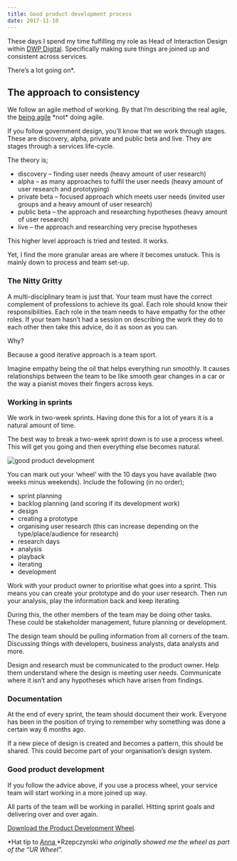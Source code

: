 ```yaml
---
title: Good product development process
date: 2017-11-10
---
```

These days I spend my time fulfilling my role as Head of Interaction Design within [DWP Digital](https://dwpdigital.blog.gov.uk/). Specifically making sure things are joined up and consistent across services.

There’s a lot going on*.

## The approach to consistency

We follow an agile method of working. By that I’m describing the real agile, the [being agile](http://www.gavinelliott.co.uk/2016/09/a-stand-up-retro-or-planning-does-not-make-you-agile/) \*not\* doing agile.

If you follow government design, you’ll know that we work through stages. These are discovery, alpha, private and public beta and live. They are stages through a services life-cycle.

The theory is;

- discovery – finding user needs (heavy amount of user research)
- alpha – as many approaches to fulfil the user needs (heavy amount of user research and prototyping)
- private beta – focused approach which meets user needs (invited user groups and a heavy amount of user research)
- public beta – the approach and researching hypotheses (heavy amount of user research)
- live – the approach and researching very precise hypotheses

This higher level approach is tried and tested. It works.

Yet, I find the more granular areas are where it becomes unstuck. This is mainly down to process and team set-up.

### The Nitty Gritty

A multi-disciplinary team is just that. Your team must have the correct complement of professions to achieve its goal. Each role should know their responsibilities. Each role in the team needs to have empathy for the other roles. If your team hasn’t had a session on describing the work they do to each other then take this advice, do it as soon as you can.

Why?

Because a good iterative approach is a team sport.

Imagine empathy being the oil that helps everything run smoothly. It causes relationships between the team to be like smooth gear changes in a car or the way a pianist moves their fingers across keys.

### Working in sprints

We work in two-week sprints. Having done this for a lot of years it is a natural amount of time.

The best way to break a two-week sprint down is to use a process wheel. This will get you going and then everything else becomes natural.

![good product development](/images/product-development-wheel.jpg)

You can mark out your ‘wheel’ with the 10 days you have available (two weeks minus weekends). Include the following (in no order);

- sprint planning
- backlog planning (and scoring if its development work)
- design
- creating a prototype
- organising user research (this can increase depending on the type/place/audience for research)
- research days
- analysis
- playback
- iterating
- development

Work with your product owner to prioritise what goes into a sprint. This means you can create your prototype and do your user research. Then run your analysis, play the information back and keep iterating.

During this, the other members of the team may be doing other tasks. These could be stakeholder management, future planning or development.

The design team should be pulling information from all corners of the team. Discussing things with developers, business analysts, data analysts and more.

Design and research must be communicated to the product owner. Help them understand where the design is meeting user needs. Communicate where it isn’t and any hypotheses which have arisen from findings.

### Documentation

At the end of every sprint, the team should document their work. Everyone has been in the position of trying to remember why something was done a certain way 6 months ago.

If a new piece of design is created and becomes a pattern, this should be shared. This could become part of your organisation’s design system.

### Good product development

If you follow the advice above, if you use a process wheel, your service team will start working in a more joined up way.

All parts of the team will be working in parallel. Hitting sprint goals and delivering over and over again.

[Download the Product Development Wheel](/resources/product-development-wheel.pdf).

*Hat tip to [Anna ](https://twitter.com/annarzepczynski)*Rzepczynski *who originally showed me the wheel as part of the “UR Wheel”.*

